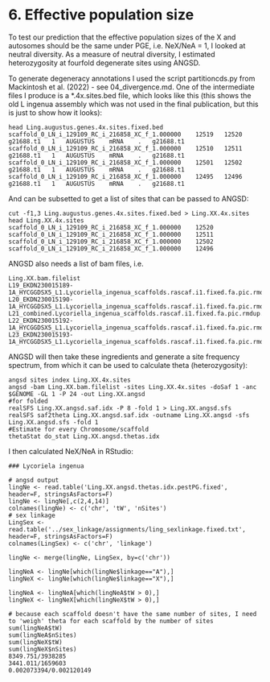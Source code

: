 # 6. Effective population size

To test our prediction that the effective population sizes of the X and autosomes should be the same under PGE, i.e. NeX/NeA = 1, I looked at neutral diversity. As a measure of neutral diversity, I estimated heterozygosity at fourfold degenerate sites using ANGSD.

To generate degeneracy annotations I used the script partitioncds.py from Mackintosh et al. (2022) - see 04_divergence.md. One of the intermediate files I produce is a *.4x.sites.bed file, which looks like this (this shows the old L ingenua assembly which was not used in the final publication, but this is just to show how it looks):

```
head Ling.augustus.genes.4x.sites.fixed.bed
scaffold_0_LN_i_129109_RC_i_216858_XC_f_1.000000	12519	12520	g21688.t1	1	AUGUSTUS	mRNA	.	g21688.t1
scaffold_0_LN_i_129109_RC_i_216858_XC_f_1.000000	12510	12511	g21688.t1	1	AUGUSTUS	mRNA	.	g21688.t1
scaffold_0_LN_i_129109_RC_i_216858_XC_f_1.000000	12501	12502	g21688.t1	1	AUGUSTUS	mRNA	.	g21688.t1
scaffold_0_LN_i_129109_RC_i_216858_XC_f_1.000000	12495	12496	g21688.t1	1	AUGUSTUS	mRNA	.	g21688.t1
```

And can be subsetted to get a list of sites that can be passed to ANGSD:

```
cut -f1,3 Ling.augustus.genes.4x.sites.fixed.bed > Ling.XX.4x.sites
head Ling.XX.4x.sites
scaffold_0_LN_i_129109_RC_i_216858_XC_f_1.000000	12520
scaffold_0_LN_i_129109_RC_i_216858_XC_f_1.000000	12511
scaffold_0_LN_i_129109_RC_i_216858_XC_f_1.000000	12502
scaffold_0_LN_i_129109_RC_i_216858_XC_f_1.000000	12496
```

ANGSD also needs a list of bam files, i.e.

```
Ling.XX.bam.filelist
L19_EKDN230015189-1A_HYCGGDSX5_L1.Lycoriella_ingenua_scaffolds.rascaf.i1.fixed.fa.pic.rmdup.rg.sorted.bam
L20_EKDN230015190-1A_HYCGGDSX5_L1.Lycoriella_ingenua_scaffolds.rascaf.i1.fixed.fa.pic.rmdup.rg.sorted.bam
L21_combined.Lycoriella_ingenua_scaffolds.rascaf.i1.fixed.fa.pic.rmdup.rg.sorted.bam
L22_EKDN230015192-1A_HYCGGDSX5_L1.Lycoriella_ingenua_scaffolds.rascaf.i1.fixed.fa.pic.rmdup.rg.sorted.bam
L23_EKDN230015193-1A_HYCGGDSX5_L1.Lycoriella_ingenua_scaffolds.rascaf.i1.fixed.fa.pic.rmdup.rg.sorted.bam
```

ANGSD will then take these ingredients and generate a site frequency spectrum, from which it can be used to calculate theta (heterozygosity):

```
angsd sites index Ling.XX.4x.sites
angsd -bam Ling.XX.bam.filelist -sites Ling.XX.4x.sites -doSaf 1 -anc $GENOME -GL 1 -P 24 -out Ling.XX.angsd 
#for folded
realSFS Ling.XX.angsd.saf.idx -P 8 -fold 1 > Ling.XX.angsd.sfs
realSFS saf2theta Ling.XX.angsd.saf.idx -outname Ling.XX.angsd -sfs Ling.XX.angsd.sfs -fold 1
#Estimate for every Chromosome/scaffold
thetaStat do_stat Ling.XX.angsd.thetas.idx
```

I then calculated NeX/NeA in RStudio:

```
### Lycoriela ingenua

# angsd output
lingNe <- read.table('Ling.XX.angsd.thetas.idx.pestPG.fixed', header=F, stringsAsFactors=F)
lingNe <- lingNe[,c(2,4,14)]
colnames(lingNe) <- c('chr', 'tW', 'nSites')
# sex linkage
LingSex <- read.table('../sex_linkage/assignments/ling_sexlinkage.fixed.txt', header=F, stringsAsFactors=F)
colnames(LingSex) <- c('chr', 'linkage')

lingNe <- merge(lingNe, LingSex, by=c('chr'))

lingNeA <- lingNe[which(lingNe$linkage=="A"),]
lingNeX <- lingNe[which(lingNe$linkage=="X"),]

lingNeA <- lingNeA[which(lingNeA$tW > 0),]
lingNeX <- lingNeX[which(lingNeX$tW > 0),]

# because each scaffold doesn't have the same number of sites, I need to 'weigh' theta for each scaffold by the number of sites
sum(lingNeA$tW) 
sum(lingNeA$nSites) 
sum(lingNeX$tW) 
sum(lingNeX$nSites) 
8349.751/3938285 
3441.011/1659603 
0.002073394/0.002120149
```




















